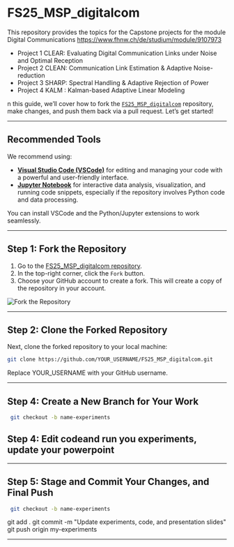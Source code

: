 # FS25_MSP_digitalcom
This repository provides the topics for the Capstone projects for the module Digital Communications https://www.fhnw.ch/de/studium/module/9107973

- Project 1 CLEAR: Evaluating Digital Communication Links under Noise and Optimal Reception
- Project 2 CLEAN: Communication Link Estimation & Adaptive Noise-reduction
- Project 3 SHARP: Spectral Handling & Adaptive Rejection of Power
- Project 4 KALM : Kalman-based Adaptive Linear Modeling

n this guide, we’ll cover how to fork the [`FS25_MSP_digitalcom`](https://github.com/coustam/FS25_MSP_digitalcom) repository, make changes, and push them back via a pull request. Let’s get started!

---

## Recommended Tools

We recommend using:
- **[Visual Studio Code (VSCode)](https://code.visualstudio.com/)** for editing and managing your code with a powerful and user-friendly interface.
- **[Jupyter Notebook](https://jupyter.org/)** for interactive data analysis, visualization, and running code snippets, especially if the repository involves Python code and data processing.

You can install VSCode and the Python/Jupyter extensions to work seamlessly.

---

## Step 1: Fork the Repository

1. Go to the [FS25_MSP_digitalcom repository](https://github.com/coustam/FS25_MSP_digitalcom).
2. In the top-right corner, click the `Fork` button.
3. Choose your GitHub account to create a fork. This will create a copy of the repository in your account.

![Fork the Repository](figure/fig_fork.png)

---

## Step 2: Clone the Forked Repository

Next, clone the forked repository to your local machine:

```bash
git clone https://github.com/YOUR_USERNAME/FS25_MSP_digitalcom.git
```
Replace YOUR_USERNAME with your GitHub username.

---
## Step 4: Create a New Branch for Your Work
```bash
 git checkout -b name-experiments
```
## Step 4: Edit codeand run you experiments, update your powerpoint
---
## Step 5: Stage and Commit Your Changes, and Final Push
```bash
 git checkout -b name-experiments
```
git add .
git commit -m "Update experiments, code, and presentation slides"
git push origin my-experiments

---
